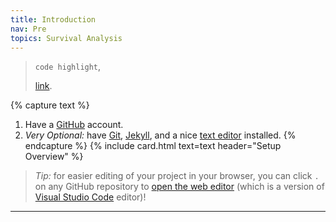 ```yaml
---
title: Introduction
nav: Pre
topics: Survival Analysis
---
```


> `code highlight`,
> 
> [link](https://github.com/join).


{% capture text %}
1. Have a [GitHub](https://github.com) account.
2. *Very Optional:* have [Git](https://git-scm.com/), [Jekyll](https://jekyllrb.com/), and a nice [text editor](https://code.visualstudio.com/) installed.
{% endcapture %}
{% include card.html text=text header="Setup Overview" %}

> *Tip:* for easier editing of your project in your browser, you can click `.` on any GitHub repository to [open the web editor](https://docs.github.com/en/codespaces/the-githubdev-web-based-editor) (which is a version of [Visual Studio Code](https://code.visualstudio.com/) editor)!
>

-------------
